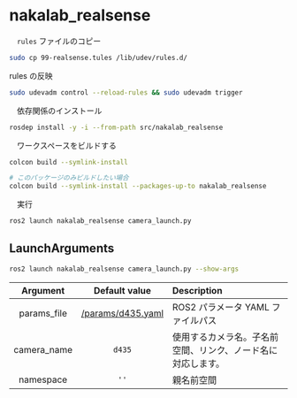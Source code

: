 # nakalab_realsense
　`rules` ファイルのコピー
```bash
sudo cp 99-realsense.tules /lib/udev/rules.d/
```
rules の反映
```bash
sudo udevadm control --reload-rules && sudo udevadm trigger
```
　依存関係のインストール
```bash
rosdep install -y -i --from-path src/nakalab_realsense
```
　ワークスペースをビルドする
```bash
colcon build --symlink-install

# このパッケージのみビルドしたい場合
colcon build --symlink-install --packages-up-to nakalab_realsense
```
　実行
```bash
ros2 launch nakalab_realsense camera_launch.py
```

## LaunchArguments
```bash
ros2 launch nakalab_realsense camera_launch.py --show-args
```
|Argument|Default value|Description|
|:---:|:---:|:---|
|params_file|[/params/d435.yaml](/params/d435.yaml)|ROS2 パラメータ YAML ファイルパス|
|camera_name|`d435`|使用するカメラ名。子名前空間、リンク、ノード名に対応します。|
|namespace|`''`|親名前空間|
